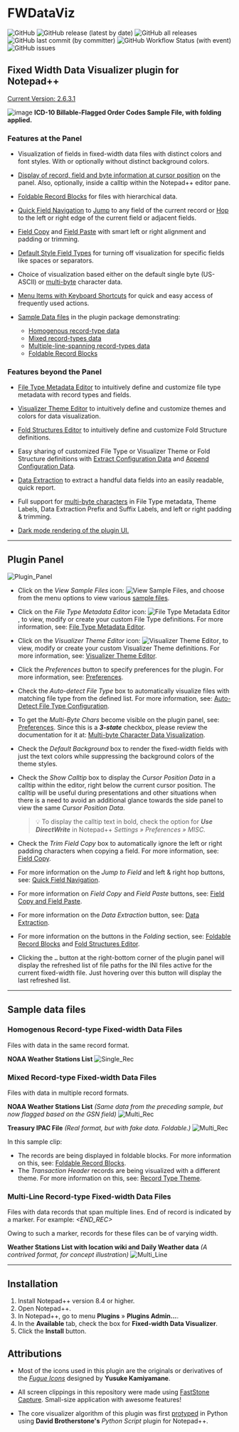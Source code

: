 # FWDataViz

![GitHub](https://img.shields.io/github/license/shriprem/FWDataViz)
![GitHub release (latest by date)](https://img.shields.io/github/v/release/shriprem/FWDataViz)
![GitHub all releases](https://img.shields.io/github/downloads/shriprem/FWDataViz/total)
&nbsp;&nbsp;&nbsp;&nbsp;&nbsp;
![GitHub last commit (by committer)](https://img.shields.io/github/last-commit/shriprem/FWDataViz)
![GitHub Workflow Status (with event)](https://img.shields.io/github/actions/workflow/status/shriprem/FWDataViz/CI_build.yml)
![GitHub issues](https://img.shields.io/github/issues/shriprem/FWDataViz)

## Fixed Width Data Visualizer plugin for Notepad++
[Current Version: 2.6.3.1](https://github.com/shriprem/FWDataViz/releases/tag/v2.6.3.1)

![image](https://raw.githubusercontent.com/shriprem/FWDataViz/master/images/foldable_orders_file.png)
**ICD-10 Billable-Flagged Order Codes Sample File, with folding applied.**


### Features at the Panel
* Visualization of fields in fixed-width data files with distinct colors and font styles. With or optionally without distinct background colors.

* [Display of record, field and byte information at cursor position](#fixed-width-data-visualizer-panel) on the panel. Also, optionally, inside a calltip within the Notepad++ editor pane.

* [Foldable Record Blocks](https://github.com/shriprem/FWDataViz/blob/master/docs/foldable_record_blocks.md) for files with hierarchical data.

* [Quick Field Navigation](https://github.com/shriprem/FWDataViz/blob/master/docs/field_navigation.md) to [Jump](https://github.com/shriprem/FWDataViz/blob/master/docs/field_navigation.md#jump-to-field) to any field of the current record or [Hop](https://github.com/shriprem/FWDataViz/blob/master/docs/field_navigation.md#hop-field) to the left or right edge of the current field or adjacent fields.

* [Field Copy](https://github.com/shriprem/FWDataViz/blob/master/docs/field_copy_paste.md#field-copy) and [Field Paste](https://github.com/shriprem/FWDataViz/blob/master/docs/field_copy_paste.md#field-paste) with smart left or right alignment and padding or trimming.

* [Default Style Field Types](https://github.com/shriprem/FWDataViz/blob/master/docs/field_type_dialog.md#default-style) for turning off visualization for specific fields like spaces or separators.

* Choice of visualization based either on the default single byte (US-ASCII) or [multi-byte](https://github.com/shriprem/FWDataViz/blob/master/docs/multibyte_character_data.md) character data.

* [Menu Items with Keyboard Shortcuts](https://github.com/shriprem/FWDataViz/blob/master/docs/menu_shortcuts.md) for quick and easy access of frequently used actions.

* [Sample Data files](#sample-data-files) in the plugin package demonstrating:
   * [Homogenous record-type data](#homogenous-record-type-fixed-width-data-files)
   * [Mixed record-types data](#mixed-record-type-fixed-width-data-files)
   * [Multiple-line-spanning record-types data](#multi-line-record-type-fixed-width-data-files)
   * [Foldable Record Blocks](https://github.com/shriprem/FWDataViz/blob/master/docs/foldable_record_blocks.md)

### Features beyond the Panel

* [File Type Metadata Editor](https://github.com/shriprem/FWDataViz/blob/master/docs/file_type_config_dialog.md) to intuitively define and customize file type metadata with record types and fields.

* [Visualizer Theme Editor](https://github.com/shriprem/FWDataViz/blob/master/docs/theme_config_dialog.md) to intuitively define and customize themes and colors for data visualization.

* [Fold Structures Editor](https://github.com/shriprem/FWDataViz/blob/master/docs/fold_structs_editor.md) to intuitively define and customize Fold Structure definitions.

* Easy sharing of customized File Type or Visualizer Theme or Fold Structure definitions with [Extract Configuration Data](https://github.com/shriprem/FWDataViz/blob/master/docs/config_extract_dialog.md) and [Append Configuration Data](https://github.com/shriprem/FWDataViz/blob/master/docs/config_append_dialog.md).

* [Data Extraction](https://github.com/shriprem/FWDataViz/blob/master/docs/data_extract_dialog.md) to extract a handful data fields into an easily readable, quick report.

* Full support for [multi-byte characters](https://github.com/shriprem/FWDataViz/blob/master/docs/multibyte_character_support.md) in File Type metadata, Theme Labels, Data Extraction Prefix and Suffix Labels, and left or right padding & trimming.

* [Dark mode rendering of the plugin UI.](https://github.com/shriprem/FWDataViz/blob/master/docs/dark_mode_ui.md)

---

## Plugin Panel
![Plugin_Panel](https://raw.githubusercontent.com/shriprem/FWDataViz/master/images/plugin_panel.png)

* Click on the _View Sample Files_ icon: ![View Sample Files](https://raw.githubusercontent.com/shriprem/FWDataViz/master/src/Resources/file_samples.bmp), and choose from the menu options to view various [sample files](#sample-data-files).

* Click on the _File Type Metadata Editor_ icon: ![File Type Metadata Editor](https://raw.githubusercontent.com/shriprem/FWDataViz/master/src/Resources/file_config.bmp), to view, modify or create your custom File Type definitions. For more information, see: [File Type Metadata Editor](https://github.com/shriprem/FWDataViz/blob/master/docs/file_type_config_dialog.md).

* Click on the _Visualizer Theme Editor_ icon: ![Visualizer Theme Editor](https://raw.githubusercontent.com/shriprem/FWDataViz/master/src/Resources/color_config.bmp), to view, modify or create your custom Visualizer Theme definitions. For more information, see: [Visualizer Theme Editor](https://github.com/shriprem/FWDataViz/blob/master/docs/theme_config_dialog.md).

* Click the _Preferences_ button to specify preferences for the plugin. For more information, see: [Preferences](https://github.com/shriprem/FWDataViz/blob/master/docs/preferences_dialog.md).

* Check the _Auto-detect File Type_ box to automatically visualize files with matching file type from the defined list. For more information, see: [Auto-Detect File Type Configuration](https://github.com/shriprem/FWDataViz/blob/master/docs/auto_detect_file_type.md).

* To get the _Multi-Byte Chars_ become visible on the plugin panel, see: [Preferences](https://github.com/shriprem/FWDataViz/blob/master/docs/preferences_dialog.md). Since this is a **_3-state_** checkbox, please review the documentation for it at: [Multi-byte Character Data Visualization](https://github.com/shriprem/FWDataViz/blob/master/docs/multibyte_character_data.md#quick-override-from-panel).

* Check the _Default Background_ box to render the fixed-width fields with just the text colors while suppressing the background colors of the theme styles.

* Check the _Show Calltip_ box to display the _Cursor Position Data_ in a calltip within the editor, right below the current cursor position. The calltip will be useful during presentations and other situations when there is a need to avoid an additional glance towards the side panel to view the same _Cursor Position Data_.

  > :bulb: To display the calltip text in bold, check the option for _**Use DirectWrite**_ in Notepad++ _Settings » Preferences » MISC._

* Check the _Trim Field Copy_ box to automatically ignore the left or right padding characters when copying a field. For more information, see: [Field Copy](https://github.com/shriprem/FWDataViz/blob/master/docs/field_copy_paste.md#field-copy).

* For more information on the _Jump to Field_ and left & right hop buttons, see: [Quick Field Navigation](https://github.com/shriprem/FWDataViz/blob/master/docs/field_navigation.md).

* For more information on _Field Copy_ and _Field Paste_ buttons, see: [Field Copy and Field Paste](https://github.com/shriprem/FWDataViz/blob/master/docs/field_copy_paste.md).

* For more information on the _Data Extraction_ button, see: [Data Extraction](https://github.com/shriprem/FWDataViz/blob/master/docs/data_extract_dialog.md).

* For more information on the buttons in the _Folding_ section, see: [Foldable Record Blocks](https://github.com/shriprem/FWDataViz/blob/master/docs/foldable_record_blocks.md) and [Fold Structures Editor](https://github.com/shriprem/FWDataViz/blob/master/docs/fold_structs_editor.md).

* Clicking the `…` button at the right-bottom corner of the plugin panel will display the refreshed list of file paths for the INI files active for the current fixed-width file. Just hovering over this button will display the last refreshed list.


---

## Sample data files

### Homogenous Record-type Fixed-width Data Files
Files with data in the same record format.

__NOAA Weather Stations List__
![Single_Rec](https://raw.githubusercontent.com/shriprem/FWDataViz/master/images/single_rec_weather_stations.png)


### Mixed Record-type Fixed-width Data Files
Files with data in multiple record formats.

__NOAA Weather Stations List__
_(Same data from the preceding sample, but now flagged based on the GSN field)_
![Multi_Rec](https://raw.githubusercontent.com/shriprem/FWDataViz/master/images/multi_rec_weather_stations.png)


__Treasury IPAC File__
_(Real format, but with fake data. Foldable.)_
![Multi_Rec](https://raw.githubusercontent.com/shriprem/FWDataViz/master/images/multi_rec_ipac_file.png)

In this sample clip:
* The records are being displayed in foldable blocks. For more information on this, see: [Foldable Record Blocks](https://github.com/shriprem/FWDataViz/blob/master/docs/foldable_record_blocks.md).
* The _Transaction Header_ records are being visualized with a different theme. For more information on this, see: [Record Type Theme](https://github.com/shriprem/FWDataViz/blob/master/docs/record_type_theme.md).

### Multi-Line Record-type Fixed-width Data Files
Files with data records that span multiple lines. End of record is indicated by a marker. For example: _<END_REC>_

Owing to such a marker, records for these files can be of varying width.

__Weather Stations List with location wiki and Daily Weather data__ _(A contrived format, for concept illustration)_
![Multi_Line](https://raw.githubusercontent.com/shriprem/FWDataViz/master/images/multi_line_record_file.png)

---

## Installation
1. Install Notepad++ version 8.4 or higher.
2. Open Notepad++.
3. In Notepad++, go to menu **Plugins** » **Plugins Admin...**.
4. In the **Available** tab, check the box for **Fixed-width Data Visualizer**.
5. Click the **Install** button.

## Attributions
* Most of the icons used in this plugin are the originals or derivatives of the [*Fugue Icons*](https://p.yusukekamiyamane.com) designed by **Yusuke Kamiyamane**.

* All screen clippings in this repository were made using [FastStone Capture](https://www.faststone.org/FSCaptureDetail.htm). Small-size application with awesome features!
* The core visualizer algorithm of this plugin was first [protyped](https://github.com/shriprem/FWDataViz/blob/master/docs/Visualizer_prototype.py) in Python using **David Brotherstone's** *Python Script* plugin for Notepad++.
